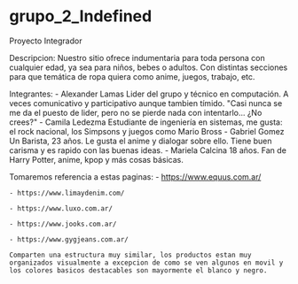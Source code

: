 # grupo_2_Indefined
Proyecto Integrador

Descripcion:
    Nuestro sitio ofrece indumentaria para toda persona con cualquier edad, ya sea para niños, bebes o adultos. Con distintas secciones para que temática de ropa quiera como anime, juegos, trabajo, etc.

Integrantes:
    - Alexander Lamas
        Lider del grupo y técnico en computación. A veces comunicativo y participativo aunque tambien tímido. "Casi nunca se me da el puesto de lider, pero no se pierde nada con intentarlo... ¿No crees?"
    - Camila Ledezma
        Estudiante de ingeniería en sistemas, me gusta: el rock nacional, los Simpsons y juegos como Mario Bross
    - Gabriel Gomez
        Un Barista, 23 años. Le gusta el anime y dialogar sobre ello. Tiene buen carisma y es rapido con las buenas ideas.
    - Mariela Calcina
        18 años. Fan de Harry Potter, anime, kpop y más cosas básicas.

Tomaremos referencia a estas paginas:
    - https://www.equus.com.ar/

    - https://www.limaydenim.com/

    - https://www.luxo.com.ar/

    - https://www.jooks.com.ar/

    - https://www.gygjeans.com.ar/

    Comparten una estructura muy similar, los productos estan muy organizados visualmente a excepcion de como se ven algunos en movil y los colores basicos destacables son mayormente el blanco y negro.